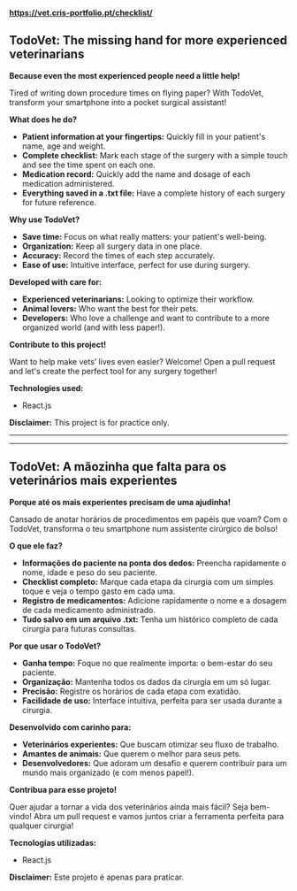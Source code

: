 **https://vet.cris-portfolio.pt/checklist/**

## TodoVet: The missing hand for more experienced veterinarians 

**Because even the most experienced people need a little help!**

Tired of writing down procedure times on flying paper?  With TodoVet, transform your smartphone into a pocket surgical assistant! 

**What does he do?**

* **Patient information at your fingertips:** Quickly fill in your patient's name, age and weight. 
* **Complete checklist:** Mark each stage of the surgery with a simple touch and see the time spent on each one. 
* **Medication record:** Quickly add the name and dosage of each medication administered.
* **Everything saved in a .txt file:** Have a complete history of each surgery for future reference.

**Why use TodoVet?**

* **Save time:** Focus on what really matters: your patient's well-being.
* **Organization:** Keep all surgery data in one place.
* **Accuracy:** Record the times of each step accurately.
* **Ease of use:** Intuitive interface, perfect for use during surgery.

**Developed with care for:**

* **Experienced veterinarians:** Looking to optimize their workflow.
* **Animal lovers:** Who want the best for their pets.
* **Developers:** Who love a challenge and want to contribute to a more organized world (and with less paper!).

**Contribute to this project!**

Want to help make vets’ lives even easier? Welcome! Open a pull request and let's create the perfect tool for any surgery together!

**Technologies used:** 
* React.js

**Disclaimer:** 
This project is for practice only.


---------------------------------
---------------------------------



##  TodoVet: A mãozinha que falta para os veterinários mais experientes 

**Porque até os mais experientes precisam de uma ajudinha!**

Cansado de anotar horários de procedimentos em papéis que voam?  Com o TodoVet, transforma o teu smartphone num assistente cirúrgico de bolso! 

**O que ele faz?**

* **Informações do paciente na ponta dos dedos:** Preencha rapidamente o nome, idade e peso do seu paciente. 
* **Checklist completo:** Marque cada etapa da cirurgia com um simples toque e veja o tempo gasto em cada uma. 
* **Registro de medicamentos:** Adicione rapidamente o nome e a dosagem de cada medicamento administrado.
* **Tudo salvo em um arquivo .txt:** Tenha um histórico completo de cada cirurgia para futuras consultas.

**Por que usar o TodoVet?**

* **Ganha tempo:** Foque no que realmente importa: o bem-estar do seu paciente.
* **Organização:** Mantenha todos os dados da cirurgia em um só lugar.
* **Precisão:** Registre os horários de cada etapa com exatidão.
* **Facilidade de uso:** Interface intuitiva, perfeita para ser usada durante a cirurgia.

**Desenvolvido com carinho para:**

* **Veterinários experientes:** Que buscam otimizar seu fluxo de trabalho.
* **Amantes de animais:** Que querem o melhor para seus pets.
* **Desenvolvedores:** Que adoram um desafio e querem contribuir para um mundo mais organizado (e com menos papel!).

**Contribua para esse projeto!**

Quer ajudar a tornar a vida dos veterinários ainda mais fácil? Seja bem-vindo! Abra um pull request e vamos juntos criar a ferramenta perfeita para qualquer cirurgia!

**Tecnologias utilizadas:** 
* React.js

**Disclaimer:** 
Este projeto é apenas para praticar.